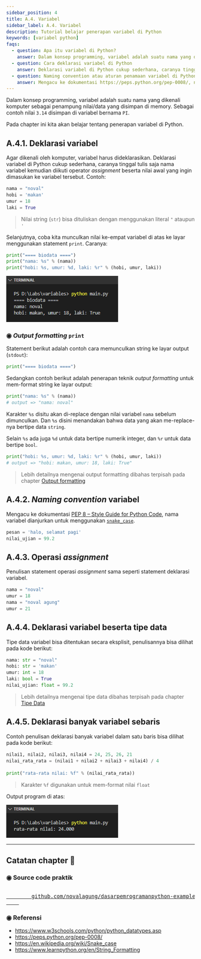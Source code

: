 ```yaml
---
sidebar_position: 4
title: A.4. Variabel
sidebar_label: A.4. Variabel
description: Tutorial belajar penerapan variabel di Python
keywords: [variabel python]
faqs:
  - question: Apa itu variabel di Python?
    answer: Dalam konsep programming, variabel adalah suatu nama yang dikenali komputer sebagai penampung suatu nilai/data yang disimpan di memory. Sebagai contoh nilai 3.14 disimpan di variabel bernama PI
  - question: Cara deklarasi variabel di Python
    answer: Deklarasi variabel di Python cukup sederhana, caranya tinggal tulis saja nama variabel kemudian diikuti operator *assignment* beserta nilai yang ingin dimasukan ke variabel tersebut. Contoh → nama = "noval"
  - question: Naming convention atau aturan penamaan variabel di Python
    answer: Mengacu ke dokumentasi https://peps.python.org/pep-0008/, nama variabel dianjurkan untuk menggunakan snake_case. Contoh → pesan = 'halo, selamat pagi'
---
```


Dalam konsep programming, variabel adalah suatu nama yang dikenali komputer sebagai penampung nilai/data yang disimpan di memory. Sebagai contoh nilai `3.14` disimpan di variabel bernama `PI`.

Pada chapter ini kita akan belajar tentang penerapan variabel di Python.

## A.4.1. Deklarasi variabel

Agar dikenali oleh komputer, variabel harus dideklarasikan. Deklarasi variabel di Python cukup sederhana, caranya tinggal tulis saja nama variabel kemudian diikuti operator *assignment* beserta nilai awal yang ingin dimasukan ke variabel tersebut. Contoh:

```python
nama = "noval"
hobi = 'makan'
umur = 18
laki = True
```

> Nilai string (`str`) bisa dituliskan dengan menggunakan literal `"` ataupun `'`

Selanjutnya, coba kita munculkan nilai ke-empat variabel di atas ke layar menggunakan statement `print`. Caranya:

```python
print("==== biodata ====")
print("nama: %s" % (nama))
print("hobi: %s, umur: %d, laki: %r" % (hobi, umur, laki))
```

![variabel python](img/variables-1.png)

### ◉ *Output formatting* `print`

Statement berikut adalah contoh cara memunculkan string ke layar output (`stdout`):

```python
print("==== biodata ====")
```

Sedangkan contoh berikut adalah penerapan teknik *output formatting* untuk mem-format string ke layar output:

```python
print("nama: %s" % (nama))
# output => "nama: noval"
```

Karakter `%s` disitu akan di-replace dengan nilai variabel `nama` sebelum dimunculkan. Dan `%s` disini menandakan bahwa data yang akan me-replace-nya bertipe data `string`.

Selain `%s` ada juga `%d` untuk data bertipe numerik integer, dan `%r` untuk data bertipe `bool`.

```python
print("hobi: %s, umur: %d, laki: %r" % (hobi, umur, laki))
# output => "hobi: makan, umur: 18, laki: True"
```

> Lebih detailnya mengenai output formatting dibahas terpisah pada chapter [Output formatting](#)

## A.4.2. *Naming convention* variabel

Mengacu ke dokumentasi [PEP 8 – Style Guide for Python Code](https://peps.python.org/pep-0008/), nama variabel dianjurkan untuk menggunakan [`snake_case`](https://en.wikipedia.org/wiki/Snake_case).

```python
pesan = 'halo, selamat pagi'
nilai_ujian = 99.2
```

## A.4.3. Operasi *assignment*

Penulisan statement operasi *assignment* sama seperti statement deklarasi variabel.

```python
nama = "noval"
umur = 18
nama = "noval agung"
umur = 21
```

## A.4.4. Deklarasi variabel beserta tipe data

Tipe data variabel bisa ditentukan secara eksplisit, penulisannya bisa dilihat pada kode berikut:

```python
nama: str = "noval"
hobi: str = 'makan'
umur: int = 18
laki: bool = True
nilai_ujian: float = 99.2
```

> Lebih detailnya mengenai tipe data dibahas terpisah pada chapter [Tipe Data](/basic/tipe-data)

## A.4.5. Deklarasi banyak variabel sebaris

Contoh penulisan deklarasi banyak variabel dalam satu baris bisa dilihat pada kode berikut:

```python
nilai1, nilai2, nilai3, nilai4 = 24, 25, 26, 21
nilai_rata_rata = (nilai1 + nilai2 + nilai3 + nilai4) / 4

print("rata-rata nilai: %f" % (nilai_rata_rata))
```

> Karakter `%f` digunakan untuk mem-format nilai `float`

Output program di atas:

![variabel python](img/variables-2.png)

---

<div class="section-footnote">

## Catatan chapter 📑

### ◉ Source code praktik

<pre>
    <a href="https://github.com/novalagung/dasarpemrogramanpython-example/tree/master/variables">
        github.com/novalagung/dasarpemrogramanpython-example/../variables
    </a>
</pre>

### ◉ Referensi

- https://www.w3schools.com/python/python_datatypes.asp
- https://peps.python.org/pep-0008/
- https://en.wikipedia.org/wiki/Snake_case
- https://www.learnpython.org/en/String_Formatting

</div>
